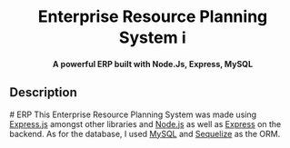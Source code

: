 <!DOCTYPE html>
<html>
<head>
</head>
<body>
  <h1 style="text-align: center;">
    <a href="#" style="text-decoration: none; color: black;" target="_blank" rel="noreferrer">Enterprise Resource Planning System</a> ℹ️
  </h1>
  <h4 style="text-align: center;">A powerful ERP built with  Node.Js, Express, MySQL</h4>
  <h2>Description</h2>
  <p>
  # ERP
    This Enterprise Resource Planning System was made using 
    <a href="https://github.com/facebook/react#react-----" target="_blank">Express.js</a> amongst other libraries and 
    <a href="https://nodejs.org/en/" target="_blank">Node.js</a> as well as 
    <a href="https://expressjs.com/" target="_blank">Express</a> on the backend. 
    As for the database, I used 
    <a href="https://www.mysql.com/" target="_blank">MySQL</a> and 
    <a href="https://sequelize.org/" target="_blank">Sequelize</a> as the ORM.
  </p>
</body>
</html>
